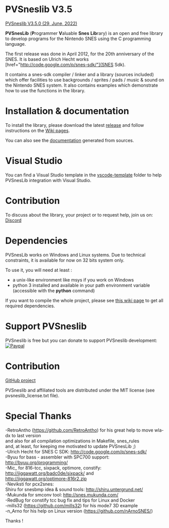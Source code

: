 # PVSneslib V3.5 #

[PVSneslib V3.5.0 (29, June, 2022) ](http://www.portabledev.com/jeux/supernes/pvsneslib/)

**PVSnesLib** (**P**rogrammer **V**aluable **Snes** **Lib**rary) is an open and free library to develop programs for the Nintendo SNES using the C programming language.

The first release was done in April 2012, for the 20th anniversary of the SNES. It is based on Ulrich Hecht works [href="http://code.google.com/p/snes-sdk/"](SNES Sdk).

It contains a snes-sdk compiler / linker and a library (sources included) which offer facilities to use backgrounds / sprites / pads / music & sound on the Nintendo SNES system. 
It also contains examples which demonstrate how to use the functions in the library.  

# Installation & documentation #

To install the library, please download the latest [release](https://github.com/alekmaul/pvsneslib/releases/latest) and follow instructions on the [Wiki pages](https://github.com/alekmaul/pvsneslib/wiki).

You can also see the [documentation](http://www.portabledev.com/pvsneslib/doc) generated from sources.

# Visual Studio #

You can find a Visual Studio template in the [vscode-template](https://github.com/alekmaul/pvsneslib/tree/master/vscode-template) folder to help PVSnesLib integration with Visual Studio.

# Contribution #

To discuss about the library, your project or to request help, join us on:
[Discord](https://discord.gg/DzEFnhB)

# Dependencies #

PVSnesLib works on Windows and Linux systems.
Due to technical constraints, it is available for now on 32 bits system only.

To use it, you will need at least :

- a unix-like environment like msys if you work on Windows
- python 3 installed and available in your path environment variable (accessible with the **python** command)

If you want to compile the whole project, please see [this wiki page](https://github.com/alekmaul/pvsneslib/wiki/Compiling-from-sources) to get all required dependencies.

# Support PVSneslib #

PVSneslib is free but you can donate to support PVSneslib development:<br>
[![Paypal](https://www.paypalobjects.com/fr_FR/FR/i/btn/x-click-but04.gif)](https://www.paypal.com/cgi-bin/webscr?cmd=_s-xclick&hosted_button_id=Y5USKF23DQVLC)


# Contribution #

[GitHub project](https://github.com/alekmaul/pvsneslib)

PVSneslib and affiliated tools are distributed under the MIT license (see pvsneslib_license.txt file).

# Special Thanks #

-RetroAntho (https://github.com/RetroAntho) for his great help to move wla-dx to last version  
   and also for all compilation optimizations in Makefile, snes_rules  
   and, at least, for keeping me motivated to update PVSnesLib ;)  
-Ulrich Hecht for SNES C SDK: http://code.google.com/p/snes-sdk/  
-Byuu for bass - assembler with SPC700 support: http://byuu.org/programming/  
-Mic_ for 816-tcc, sixpack, optimore, constify: http://jiggawatt.org/badc0de/sixpack/ and   
    http://jiggawatt.org/optimore-816r2.zip  
-Neviksti for pcx2snes: <no URL>  
  Shiru for snesbmp idea & sound tools: http://shiru.untergrund.net/  
-Mukunda for smconv tool: http://snes.mukunda.com/  
-RedBug for constify tcc bug fix and tips for Linux and Docker  
-mills32 (https://github.com/mills32) for his mode7 3D example  
-n_Arno for his help on Linux version (https://github.com/nArnoSNES/)  
  
Thanks !
